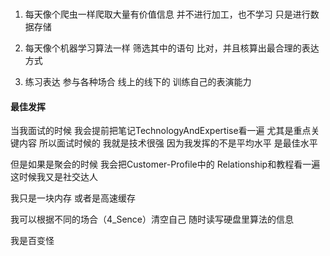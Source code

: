 ###

1. 每天像个爬虫一样爬取大量有价值信息
并不进行加工，也不学习
只是进行数据存储

1. 每天像个机器学习算法一样
筛选其中的语句
比对，并且核算出最合理的表达方式

1. 练习表达
参与各种场合
线上的线下的
训练自己的表演能力

#### 最佳发挥
当我面试的时候
我会提前把笔记TechnologyAndExpertise看一遍
尤其是重点关键内容
所以面试时候的
我就是技术很强
因为我发挥的不是平均水平
是最佳水平

但是如果是聚会的时候
我会把Customer-Profile中的
Relationship和教程看一遍
这时候我又是社交达人

我只是一块内存
或者是高速缓存

我可以根据不同的场合（4_Sence）清空自己
随时读写硬盘里算法的信息

我是百变怪
